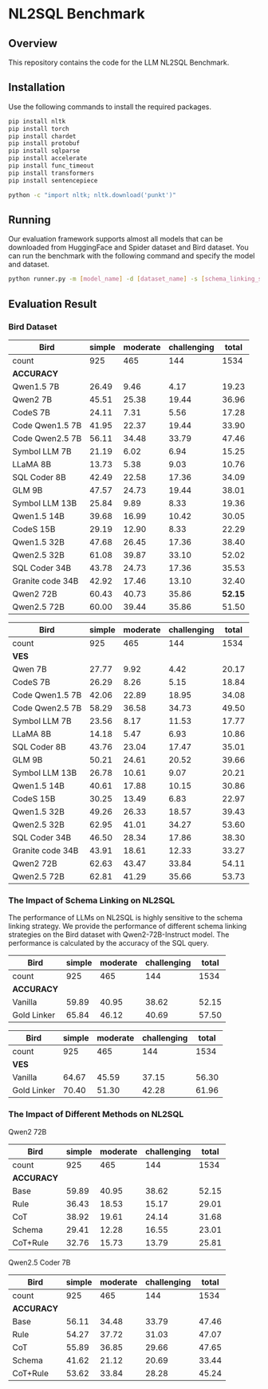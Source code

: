 # NL2SQL Benchmark

## Overview

This repository contains the code for the LLM NL2SQL Benchmark. 

## Installation

Use the following commands to install the required packages.

```sh
pip install nltk
pip install torch
pip install chardet
pip install protobuf
pip install sqlparse
pip install accelerate
pip install func_timeout
pip install transformers
pip install sentencepiece

python -c "import nltk; nltk.download('punkt')"
```

## Running

Our evaluation framework supports almost all models that can be downloaded from HuggingFace and Spider dataset and Bird dataset. You can run the benchmark with the following command and specify the model and dataset.

```sh
python runner.py -m [model_name] -d [dataset_name] -s [schema_linking_strategy]
```

## Evaluation Result

### Bird Dataset

| **Bird**             | simple | moderate | challenging | total |
|----------------------|--------|----------|-------------|-------|
| count                | 925    | 465      | 144         | 1534  |
| **ACCURACY**         |        |          |             |       |
| Qwen1.5 7B           | 26.49  | 9.46     | 4.17        | 19.23 |
| Qwen2 7B             | 45.51  | 25.38    | 19.44       | 36.96 |
| CodeS 7B             | 24.11  | 7.31     | 5.56        | 17.28 |
| Code Qwen1.5 7B      | 41.95  | 22.37    | 19.44       | 33.90 |
| Code Qwen2.5 7B      | 56.11  | 34.48    | 33.79       | 47.46 |
| Symbol LLM 7B        | 21.19  | 6.02     | 6.94        | 15.25 |
| LLaMA 8B             | 13.73  | 5.38     | 9.03        | 10.76 |
| SQL Coder 8B         | 42.49  | 22.58    | 17.36       | 34.09 |
| GLM 9B               | 47.57  | 24.73    | 19.44       | 38.01 |
| Symbol LLM 13B       | 25.84  | 9.89     | 8.33        | 19.36 |
| Qwen1.5 14B          | 39.68  | 16.99    | 10.42       | 30.05 |
| CodeS 15B            | 29.19  | 12.90    | 8.33        | 22.29 |
| Qwen1.5 32B          | 47.68  | 26.45    | 17.36       | 38.40 |
| Qwen2.5 32B          | 61.08  | 39.87    | 33.10       | 52.02 |
| SQL Coder 34B        | 43.78  | 24.73    | 17.36       | 35.53 |
| Granite code 34B     | 42.92  | 17.46    | 13.10       | 32.40 |
| Qwen2 72B            | 60.43  | 40.73    | 35.86       | **52.15** |
| Qwen2.5 72B          | 60.00  | 39.44    | 35.86       | 51.50 |

| **Bird**             | simple | moderate | challenging | total |
|----------------------|--------|----------|-------------|-------|
| count                | 925    | 465      | 144         | 1534  |
| **VES**              |        |          |             |       |
| Qwen 7B              | 27.77  | 9.92     | 4.42        | 20.17 |
| CodeS 7B             | 26.29  | 8.26     | 5.15        | 18.84 |
| Code Qwen1.5 7B      | 42.06  | 22.89    | 18.95       | 34.08 |
| Code Qwen2.5 7B      | 58.29  | 36.58    | 34.73       | 49.50 |
| Symbol LLM 7B        | 23.56  | 8.17     | 11.53       | 17.77 |
| LLaMA 8B             | 14.18  | 5.47     | 6.93        | 10.86 |
| SQL Coder 8B         | 43.76  | 23.04    | 17.47       | 35.01 |
| GLM 9B               | 50.21  | 24.61    | 20.52       | 39.66 |
| Symbol LLM 13B       | 26.78  | 10.61    | 9.07        | 20.21 |
| Qwen1.5 14B          | 40.61  | 17.88    | 10.15       | 30.86 |
| CodeS 15B            | 30.25  | 13.49    | 6.83        | 22.97 |
| Qwen1.5 32B          | 49.26  | 26.33    | 18.57       | 39.43 |
| Qwen2.5 32B          | 62.95  | 41.01    | 34.27       | 53.60 |
| SQL Coder 34B        | 46.50  | 28.34    | 17.86       | 38.30 |
| Granite code 34B     | 43.91  | 18.61    | 12.33       | 33.27 |
| Qwen2 72B            | 62.63  | 43.47    | 33.84       | 54.11 |
| Qwen2.5 72B          | 62.81  | 41.29    | 35.66       | 53.73 |

### The Impact of Schema Linking on NL2SQL

The performance of LLMs on NL2SQL is highly sensitive to the schema linking strategy. We provide the performance of different schema linking strategies on the Bird dataset with Qwen2-72B-Instruct model. The performance is calculated by the accuracy of the SQL query.

| **Bird**                 | simple | moderate | challenging | total |
|--------------------------|--------|----------|-------------|-------|
| count                    | 925    | 465      | 144         | 1534  |
| **ACCURACY**             |        |          |             |       |
| Vanilla                  | 59.89  | 40.95    | 38.62       | 52.15 |
| Gold Linker              | 65.84  | 46.12    | 40.69       | 57.50 |


| **Bird**             | simple | moderate | challenging | total |
|----------------------|--------|----------|-------------|-------|
| count                | 925    | 465      | 144         | 1534  |
| **VES**              |        |          |             |       |
| Vanilla              | 64.67  | 45.59    | 37.15       | 56.30 |
| Gold Linker          | 70.40  | 51.30    | 42.28       | 61.96 |

### The Impact of Different Methods on NL2SQL

Qwen2 72B

| **Bird**             | simple | moderate | challenging | total |
|----------------------|--------|----------|-------------|-------|
| count                | 925    | 465      | 144         | 1534  |
| **ACCURACY**         |        |          |             |       |
| Base                 | 59.89  | 40.95    | 38.62       | 52.15 |
| Rule                 | 36.43  | 18.53    | 15.17       | 29.01 |
| CoT                  | 38.92  | 19.61    | 24.14       | 31.68 |
| Schema               | 29.41  | 12.28    | 16.55       | 23.01 |
| CoT+Rule             | 32.76  | 15.73    | 13.79       | 25.81 |

Qwen2.5 Coder 7B

| **Bird**             | simple | moderate | challenging | total |
|----------------------|--------|----------|-------------|-------|
| count                | 925    | 465      | 144         | 1534  |
| **ACCURACY**         |        |          |             |       |
| Base                 | 56.11  | 34.48    | 33.79       | 47.46 |
| Rule                 | 54.27  | 37.72    | 31.03       | 47.07 |
| CoT                  | 55.89  | 36.85    | 29.66       | 47.65 |
| Schema               | 41.62  | 21.12    | 20.69       | 33.44 |
| CoT+Rule             | 53.62  | 33.84    | 28.28       | 45.24 |